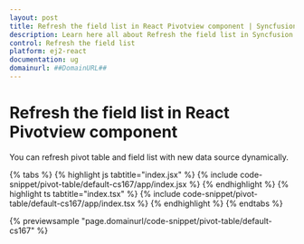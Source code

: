 ```yaml
---
layout: post
title: Refresh the field list in React Pivotview component | Syncfusion
description: Learn here all about Refresh the field list in Syncfusion React Pivotview component of Syncfusion Essential JS 2 and more.
control: Refresh the field list 
platform: ej2-react
documentation: ug
domainurl: ##DomainURL##
---
```


# Refresh the field list in React Pivotview component

You can refresh pivot table and field list with new data source dynamically.

{% tabs %}
{% highlight js tabtitle="index.jsx" %}
{% include code-snippet/pivot-table/default-cs167/app/index.jsx %}
{% endhighlight %}
{% highlight ts tabtitle="index.tsx" %}
{% include code-snippet/pivot-table/default-cs167/app/index.tsx %}
{% endhighlight %}
{% endtabs %}

 {% previewsample "page.domainurl/code-snippet/pivot-table/default-cs167" %}
